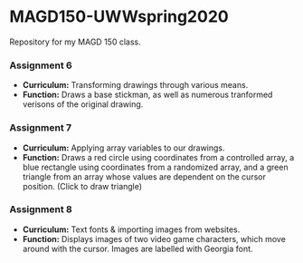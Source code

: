 # MAGD150-UWWspring2020
Repository for my MAGD 150 class.


### Assignment 6
- **Curriculum:** Transforming drawings through various means.
- **Function:** Draws a base stickman, as well as numerous tranformed verisons of the original drawing.

### Assignment 7
- **Curriculum:** Applying array variables to our drawings.
- **Function:** Draws a red circle using coordinates from a controlled array, a blue rectangle using coordinates from a 
  randomized array, and a green triangle from an array whose values are dependent on the cursor position. (Click to draw triangle)

### Assignment 8
- **Curriculum:** Text fonts & importing images from websites.
- **Function:** Displays images of two video game characters, which move around with the cursor. Images are labelled with Georgia font.
